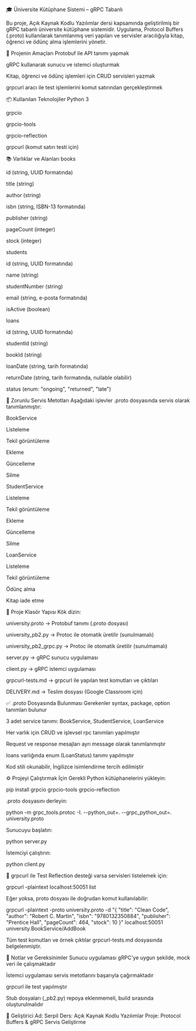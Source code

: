 🎓 Üniversite Kütüphane Sistemi – gRPC Tabanlı

Bu proje, Açık Kaynak Kodlu Yazılımlar dersi kapsamında geliştirilmiş bir gRPC tabanlı üniversite kütüphane sistemidir. Uygulama, Protocol Buffers (.proto) kullanılarak tanımlanmış veri yapıları ve servisler aracılığıyla kitap, öğrenci ve ödünç alma işlemlerini yönetir.

🎯 Projenin Amaçları
Protobuf ile API tanımı yapmak

gRPC kullanarak sunucu ve istemci oluşturmak

Kitap, öğrenci ve ödünç işlemleri için CRUD servisleri yazmak

grpcurl aracı ile test işlemlerini komut satırından gerçekleştirmek

📦 Kullanılan Teknolojiler
Python 3

grpcio

grpcio-tools

grpcio-reflection

grpcurl (komut satırı testi için)

📚 Varlıklar ve Alanları
books

id (string, UUID formatında)

title (string)

author (string)

isbn (string, ISBN-13 formatında)

publisher (string)

pageCount (integer)

stock (integer)

students

id (string, UUID formatında)

name (string)

studentNumber (string)

email (string, e-posta formatında)

isActive (boolean)

loans

id (string, UUID formatında)

studentId (string)

bookId (string)

loanDate (string, tarih formatında)

returnDate (string, tarih formatında, nullable olabilir)

status (enum: "ongoing", "returned", "late")

🔧 Zorunlu Servis Metotları
Aşağıdaki işlevler .proto dosyasında servis olarak tanımlanmıştır:

BookService

Listeleme

Tekil görüntüleme

Ekleme

Güncelleme

Silme

StudentService

Listeleme

Tekil görüntüleme

Ekleme

Güncelleme

Silme

LoanService

Listeleme

Tekil görüntüleme

Ödünç alma

Kitap iade etme

📁 Proje Klasör Yapısı
Kök dizin:

university.proto → Protobuf tanımı (.proto dosyası)

university_pb2.py → Protoc ile otomatik üretilir (sunulmamalı)

university_pb2_grpc.py → Protoc ile otomatik üretilir (sunulmamalı)

server.py → gRPC sunucu uygulaması

client.py → gRPC istemci uygulaması

grpcurl-tests.md → grpcurl ile yapılan test komutları ve çıktıları

DELIVERY.md → Teslim dosyası (Google Classroom için)

✅ .proto Dosyasında Bulunması Gerekenler
syntax, package, option tanımları bulunur

3 adet service tanımı: BookService, StudentService, LoanService

Her varlık için CRUD ve işlevsel rpc tanımları yapılmıştır

Request ve response mesajları ayrı message olarak tanımlanmıştır

loans varlığında enum (LoanStatus) tanımı yapılmıştır

Kod stili okunabilir, İngilizce isimlendirme tercih edilmiştir

⚙️ Projeyi Çalıştırmak İçin
Gerekli Python kütüphanelerini yükleyin:

pip install grpcio grpcio-tools grpcio-reflection

.proto dosyasını derleyin:

python -m grpc_tools.protoc -I. --python_out=. --grpc_python_out=. university.proto

Sunucuyu başlatın:

python server.py

İstemciyi çalıştırın:

python client.py

🧪 grpcurl ile Test
Reflection desteği varsa servisleri listelemek için:

grpcurl -plaintext localhost:50051 list

Eğer yoksa, proto dosyası ile doğrudan komut kullanılabilir:

grpcurl -plaintext -proto university.proto -d "{ "title": "Clean Code", "author": "Robert C. Martin", "isbn": "9780132350884", "publisher": "Prentice Hall", "pageCount": 464, "stock": 10 }" localhost:50051 university.BookService/AddBook

Tüm test komutları ve örnek çıktılar grpcurl-tests.md dosyasında belgelenmiştir.

📌 Notlar ve Gereksinimler
Sunucu uygulaması gRPC'ye uygun şekilde, mock veri ile çalışmaktadır

İstemci uygulaması servis metotlarını başarıyla çağırmaktadır

grpcurl ile test yapılmıştır

Stub dosyaları (_pb2.py) repoya eklenmemeli, build sırasında oluşturulmalıdır

👤 Geliştirici
Ad: Serpil
Ders: Açık Kaynak Kodlu Yazılımlar
Proje: Protocol Buffers & gRPC Servis Geliştirme

